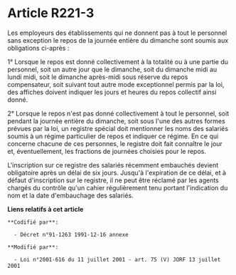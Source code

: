 # Article R221-3

Les employeurs des établissements qui ne donnent pas à tout le personnel sans exception le repos de la journée entière du
dimanche sont soumis aux obligations ci-après :

1° Lorsque le repos est donné collectivement à la totalité ou à une partie du personnel, soit un autre jour que le dimanche,
soit du dimanche midi au lundi midi, soit le dimanche après-midi sous réserve du repos compensateur, soit suivant tout autre
mode exceptionnel permis par la loi, des affiches doivent indiquer les jours et heures du repos collectif ainsi donné.

2° Lorsque le repos n'est pas donné collectivement à tout le personnel, soit pendant la journée entière du dimanche, soit
sous l'une des autres formes prévues par la loi, un registre spécial doit mentionner les noms des salariés soumis à un régime
particulier de repos et indiquer ce régime. En ce qui concerne chacune de ces personnes, le registre doit fait connaître le
jour et, éventuellement, les fractions de journées choisies pour le repos.

L'inscription sur ce registre des salariés récemment embauchés devient obligatoire après un délai de six jours. Jusqu'à
l'expiration de ce délai, et à défaut d'inscription sur le registre, il ne peut être réclamé par les agents chargés du
contrôle qu'un cahier régulièrement tenu portant l'indication du nom et la date d'embauchage des salariés.

**Liens relatifs à cet article**

	**Codifié par**:

	  - Décret n°91-1263 1991-12-16 annexe

	**Modifié par**:

	  - Loi n°2001-616 du 11 juillet 2001 - art. 75 (V) JORF 13 juillet 2001

